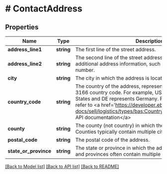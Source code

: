 # # ContactAddress

## Properties

Name | Type | Description | Notes
------------ | ------------- | ------------- | -------------
**address_line1** | **string** | The first line of the street address. | [optional]
**address_line2** | **string** | The second line of the street address. Use this field for additional address information, such as a suite or apartment number. | [optional]
**city** | **string** | The city in which the address is located. | [optional]
**country_code** | **string** | The country of the address, represented as two-letter ISO 3166 country code. For example, US represents the United States and DE represents Germany. For implementation help, refer to &lt;a href&#x3D;&#39;https://developer.ebay.com/api-docs/sell/logistics/types/bas:CountryCodeEnum&#39;&gt;eBay API documentation&lt;/a&gt; | [optional]
**county** | **string** | The county (not country) in which the address is located. Counties typically contain multiple cities or towns. | [optional]
**postal_code** | **string** | The postal code of the address. | [optional]
**state_or_province** | **string** | The state or province in which the address is located. States and provinces often contain multiple counties. | [optional]

[[Back to Model list]](../../README.md#models) [[Back to API list]](../../README.md#endpoints) [[Back to README]](../../README.md)
